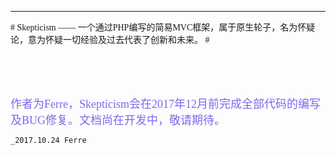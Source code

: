 
----------
<font face="微软雅黑">
# Skepticism —— 一个通过PHP编写的简易MVC框架，属于原生轮子，名为怀疑论，意为怀疑一切经验及过去代表了创新和未来。 #
</font>

<br /><br /><br />


<td bgcolor="#00FF7F">
<font color="#7B68EE" face="微软雅黑" size=4>作者为Ferre，Skepticism会在2017年12月前完成全部代码的编写及BUG修复。文档尚在开发中，敬请期待。</font>
</td>

					
    _2017.10.24 Ferre